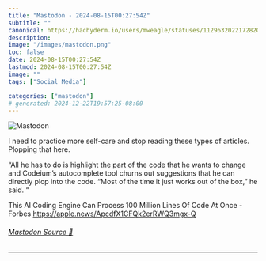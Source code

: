 ```yaml
---
title: "Mastodon - 2024-08-15T00:27:54Z"
subtitle: ""
canonical: https://hachyderm.io/users/mweagle/statuses/112963202217282025
description:
image: "/images/mastodon.png"
toc: false
date: 2024-08-15T00:27:54Z
lastmod: 2024-08-15T00:27:54Z
image: ""
tags: ["Social Media"]

categories: ["mastodon"]
# generated: 2024-12-22T19:57:25-08:00
---
```

![Mastodon](/images/mastodon.png)

<p>I need to practice more self-care and stop reading these types of articles. Plopping that here. </p><p>“All he has to do is highlight the part of the code that he wants to change and Codeium’s autocomplete tool churns out suggestions that he can directly plop into the code. “Most of the time it just works out of the box,” he said. “</p><p>This AI Coding Engine Can Process 100 Million Lines Of Code At Once - Forbes <a href="https://apple.news/ApcdfX1CFQk2erRWQ3mgx-Q" target="_blank" rel="nofollow noopener noreferrer" translate="no"><span class="invisible">https://</span><span class="ellipsis">apple.news/ApcdfX1CFQk2erRWQ3m</span><span class="invisible">gx-Q</span></a></p>


###### [Mastodon Source 🐘](https://hachyderm.io/@mweagle/112963202217282025)

___
